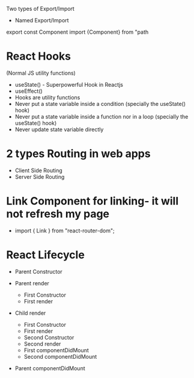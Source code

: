 Two types of Export/Import



- Named Export/Import

export const Component
import {Component} from "path
 
# React Hooks
(Normal JS utility functions)
- useState() - Superpowerful Hook in Reactjs
- useEffect()
- Hooks are utility functions
- Never put a state variable inside a condition (specially the useState() hook)
- Never put a state variable inside a function nor in a loop (specially the useState() hook)
- Never update state variable directly

# 2 types Routing in web apps
- Client Side Routing
- Server Side Routing

# Link Component for linking- it will not refresh my page

- import { Link } from "react-router-dom";


# React Lifecycle

- Parent Constructor
- Parent render
    - First Constructor
    - First render
- Child render
    - First Constructor
    - First render
    - Second Constructor
    - Second render
    
    <!-- <DOM UPDATED - IN A SINGLE BATCH> -->
    - First componentDidMount
    - Second componentDidMount

- Parent componentDidMount

<!-- Render phase is fast than commit phase -->
